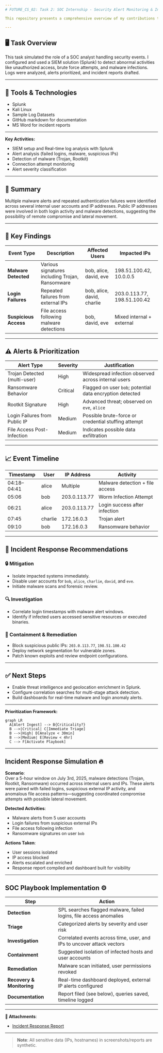 ```yaml
---
# FUTURE_CS_02: Task 2: SOC Internship - Security Alert Monitoring & Incident Response Simulation

This repository presents a comprehensive overview of my contributions to Task 2 of my cybersecurity internship, focused on gaining practical experience in threat detection, alert triage, and incident response workflows using SIEM tools and realistic simulated data.

---
```


## **🖥️ Task Overview**
This task simulated the role of a SOC analyst handling security events. I configured and used a SIEM solution (Splunk) to detect abnormal activities like unauthorized access, brute force attempts, and malware infections. Logs were analyzed, alerts prioritized, and incident reports drafted.

---

## 🧰 Tools & Technologies

- Splunk
- Kali Linux
- Sample Log Datasets
- GitHub markdown for documentation
- MS Word for incident reports

---

**Key Activities:**  
- SIEM setup and Real-time log analysis with Splunk
- Alert analysis (failed logins, malware, suspicious IPs)  
- Detection of malware (Trojan, Rootkit)
- Connection attempt monitoring
- Alert severity classification

---

## 📌 Summary

Multiple malware alerts and repeated authentication failures were identified across several internal user accounts and IP addresses. Public IP addresses were involved in both login activity and malware detections, suggesting the possibility of remote compromise and lateral movement.

---

## 🧪 Key Findings

| Event Type            | Description                                          | Affected Users              | Impacted IPs           |
|-----------------------|------------------------------------------------------|-----------------------------|-------------------------|
| **Malware Detected**  | Various signatures including Trojan, Ransomware      | bob, alice, david, eve      | 198.51.100.42, 10.0.0.5 |
| **Login Failures**    | Repeated failures from external IPs                  | bob, alice, david, charlie  | 203.0.113.77, 198.51.100.42 |
| **Suspicious Access** | File access following malware detections             | bob, david, eve             | Mixed internal + external |

---

## ⚠️ Alerts & Prioritization

| Alert Type                     | Severity  | Justification                                              |
|--------------------------------|-----------|-------------------------------------------------------------|
| Trojan Detected (multi-user)   | High      | Widespread infection observed across internal users         |
| Ransomware Behavior            | Critical  | Flagged on user `bob`; potential data encryption detected   |
| Rootkit Signature              | High      | Advanced threat; observed on `eve`, `alice`                 |
| Login Failures from Public IP  | Medium    | Possible brute-force or credential stuffing attempt         |
| File Access Post-Infection     | Medium    | Indicates possible data exfiltration                        |

---

## 📈 Event Timeline

| Timestamp  | User    | IP Address     | Activity                        |
|------------|---------|----------------|---------------------------------|
| 04:18–04:41| alice   | Multiple       | Malware detection + file access |
| 05:06      | bob     | 203.0.113.77   | Worm Infection Attempt          |
| 06:21      | alice   | 203.0.113.77   | Login success after infection   |
| 07:45      | charlie | 172.16.0.3     | Trojan alert                    |
| 09:10      | bob     | 172.16.0.3     | Ransomware behavior             |

---

## 🧯 Incident Response Recommendations

### 🔒 Mitigation
- Isolate impacted systems immediately.
- Disable user accounts for `bob`, `alice`, `charlie`, `david`, and `eve`.
- Initiate malware scans and forensic review.

### 🔍 Investigation
- Correlate login timestamps with malware alert windows.
- Identify if infected users accessed sensitive resources or executed binaries.

### 🔐 Containment & Remediation
- Block suspicious public IPs: `203.0.113.77`, `198.51.100.42`
- Deploy network segmentation for vulnerable zones.
- Patch known exploits and review endpoint configurations.

---

## ✅ Next Steps
- Enable threat intelligence and geolocation enrichment in Splunk.
- Configure correlation searches for multi-stage attack detection.
- Build dashboards for real-time malware and login anomaly alerts.

---


**Prioritization Framework:**  
```mermaid
graph LR
  A[Alert Ingest] --> B{Criticality?}
  B -->|Critical| C[Immediate Triage]
  B -->|High| D[Analyze < 30min]
  B -->|Medium| E[Review < 4hr]
  C --> F[Activate Playbook]
```

---

## **Incident Response Simulation** 🔥

**Scenario**:  
Over a 5-hour window on July 3rd, 2025, malware detections (Trojan, Rootkit, Ransomware) occurred across internal users and IPs. These alerts were paired with failed logins, suspicious external IP activity, and anomalous file access patterns—suggesting coordinated compromise attempts with possible lateral movement.

**Detected Activities**:
- Malware alerts from 5 user accounts
- Login failures from suspicious external IPs
- File access following infection
- Ransomware signatures on user `bob`

**Actions Taken**:
- User sessions isolated
- IP access blocked
- Alerts escalated and enriched
- Response report compiled and dashboard built for visibility

---

## **SOC Playbook Implementation** ⚙️

| Step                         | Action                                                                 |
|------------------------------|------------------------------------------------------------------------|
| **Detection**                | SPL searches flagged malware, failed logins, file access anomalies     |
| **Triage**                   | Categorized alerts by severity and user risk                           |
| **Investigation**            | Correlated events across time, user, and IPs to uncover attack vectors |
| **Containment**              | Suggested isolation of infected hosts and user accounts                |
| **Remediation**              | Malware scan initiated, user permissions revoked                       |
| **Recovery & Monitoring**    | Real-time dashboard deployed, external IP alerts configured            |
| **Documentation**            | Report filed (see below), queries saved, timeline logged               |

---

**🔗 Attachments**:  
- [Incident Response Report](reports/incident_response_simulation.pdf)
--- 

> **Note**: All sensitive data (IPs, hostnames) in screenshots/reports are synthetic.  
